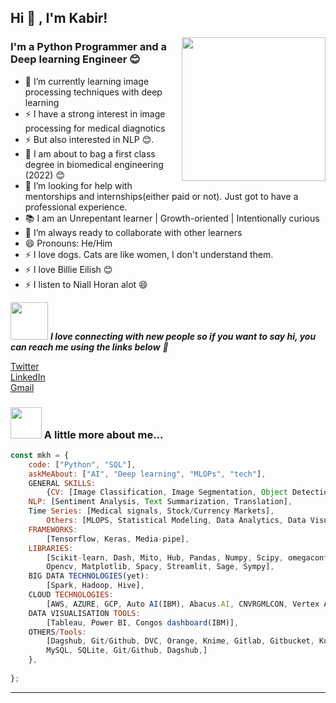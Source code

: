 <h2>Hi 👋 , I'm Kabir!</h2>
<img align='right' src="https://media.giphy.com/media/M9gbBd9nbDrOTu1Mqx/giphy.gif" width="230">

### I'm a Python Programmer and a Deep learning Engineer 😊

- 🌱 I’m currently learning image processing techniques with deep learning
- ⚡ I have a strong interest in image processing for medical diagnotics 
- ⚡ But also interested in NLP 😊.
- 📝 I am about to bag a first class degree in biomedical engineering (2022) 😊
- 🤔 I’m looking for help with mentorships and internships(either paid or not). Just got to have a professional experience.
- 📚 I am an Unrepentant learner | Growth-oriented | Intentionally curious
- 👯 I’m always ready to collaborate with other learners
- 😄 Pronouns: He/Him
- ⚡ I love dogs. Cats are like women, I don't understand them.
- ⚡ I love Billie Eilish 😊
- ⚡ I listen to Niall Horan alot 😄

<img src="https://media.giphy.com/media/LnQjpWaON8nhr21vNW/giphy.gif" width="60"> <em><b>I love connecting with new people so if you want to say hi, you can reach me using the links below</b> 🤙</em>


[Twitter](https://twitter.com/marshallhamzah)
</br>
[LinkedIn](https://www.linkedin.com/in/kabir-muhammad-b82161135)
</br>
[Gmail](muhammadkabirhamzah@gmail.com)

### <img src="https://media.giphy.com/media/VgCDAzcKvsR6OM0uWg/giphy.gif" width="50"> A little more about me...  

```javascript
const mkh = {
    code: ["Python", "SQL"],
    askMeAbout: ["AI", "Deep learning", "MLOPs", "tech"],
    GENERAL SKILLS:
    	{CV: [Image Classification, Image Segmentation, Object Detection],
	NLP: [Sentiment Analysis, Text Summarization, Translation],
	Time Series: [Medical signals, Stock/Currency Markets],
        Others: [MLOPS, Statistical Modeling, Data Analytics, Data Visualisation, and, Probability],
    FRAMEWORKS:
	    [Tensorflow, Keras, Media-pipe],
    LIBRARIES:
	    [Scikit-learn, Dash, Mito, Hub, Pandas, Numpy, Scipy, omegaconf, fastapi, tf2onnx, MLFlow, 
	    Opencv, Matplotlib, Spacy, Streamlit, Sage, Sympy],
    BIG DATA TECHNOLOGIES(yet):
	    [Spark, Hadoop, Hive],
    CLOUD TECHNOLOGIES:  
	    [AWS, AZURE, GCP, Auto AI(IBM), Abacus.AI, CNVRGMLCON, Vertex AI, ],
    DATA VISUALISATION TOOLS:
	    [Tableau, Power BI, Congos dashboard(IBM)],
    OTHERS/Tools:
	    [Dagshub, Git/Github, DVC, Orange, Knime, Gitlab, Gitbucket, Kubernetees, MIRO, Notion, 
	    MySQL, SQLite, Git/Github, Dagshub,]
    },
  
};
```


---   


<!--
**Marshall-mk/Marshall-mk** is a ✨ _special_ ✨ repository because its `README.md` (this file) appears on your GitHub profile.

-->
